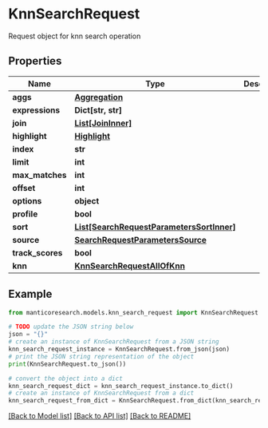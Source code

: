# KnnSearchRequest

Request object for knn search operation

## Properties

Name | Type | Description | Notes
------------ | ------------- | ------------- | -------------
**aggs** | [**Aggregation**](Aggregation.md) |  | [optional] 
**expressions** | **Dict[str, str]** |  | [optional] 
**join** | [**List[JoinInner]**](JoinInner.md) |  | [optional] 
**highlight** | [**Highlight**](Highlight.md) |  | [optional] 
**index** | **str** |  | 
**limit** | **int** |  | [optional] 
**max_matches** | **int** |  | [optional] 
**offset** | **int** |  | [optional] 
**options** | **object** |  | [optional] 
**profile** | **bool** |  | [optional] 
**sort** | [**List[SearchRequestParametersSortInner]**](SearchRequestParametersSortInner.md) |  | [optional] 
**source** | [**SearchRequestParametersSource**](SearchRequestParametersSource.md) |  | [optional] 
**track_scores** | **bool** |  | [optional] 
**knn** | [**KnnSearchRequestAllOfKnn**](KnnSearchRequestAllOfKnn.md) |  | 

## Example

```python
from manticoresearch.models.knn_search_request import KnnSearchRequest

# TODO update the JSON string below
json = "{}"
# create an instance of KnnSearchRequest from a JSON string
knn_search_request_instance = KnnSearchRequest.from_json(json)
# print the JSON string representation of the object
print(KnnSearchRequest.to_json())

# convert the object into a dict
knn_search_request_dict = knn_search_request_instance.to_dict()
# create an instance of KnnSearchRequest from a dict
knn_search_request_from_dict = KnnSearchRequest.from_dict(knn_search_request_dict)
```
[[Back to Model list]](../README.md#documentation-for-models) [[Back to API list]](../README.md#documentation-for-api-endpoints) [[Back to README]](../README.md)



